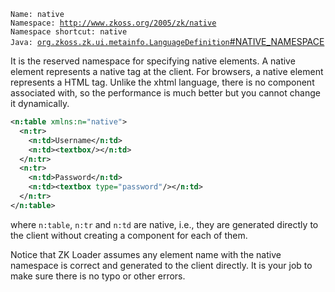 `Name: native`  
`Namespace: `[`http://www.zkoss.org/2005/zk/native`](http://www.zkoss.org/2005/zk/native)  
`Namespace shortcut: native`  
`Java: `[`org.zkoss.zk.ui.metainfo.LanguageDefinition`#NATIVE_NAMESPACE](https://www.zkoss.org/javadoc/latest/zk/`org/zkoss/zk/ui/metainfo/LanguageDefinition`.html#NATIVE_NAMESPACE)

It is the reserved namespace for specifying native elements. A native
element represents a native tag at the client. For browsers, a native
element represents a HTML tag. Unlike the xhtml language, there is no
component associated with, so the performance is much better but you
cannot change it dynamically.

```xml
<n:table xmlns:n="native">
  <n:tr>
    <n:td>Username</n:td>
    <n:td><textbox/></n:td>
  </n:tr>
  <n:tr>
    <n:td>Password</n:td>
    <n:td><textbox type="password"/></n:td>
  </n:tr>
</n:table>
```

where `n:table`, `n:tr` and `n:td` are native, i.e., they are generated
directly to the client without creating a component for each of them.

Notice that ZK Loader assumes any element name with the native namespace
is correct and generated to the client directly. It is your job to make
sure there is no typo or other errors.


